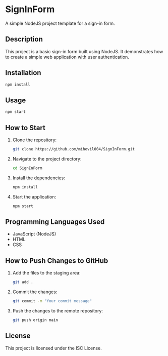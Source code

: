 # SignInForm

A simple NodeJS project template for a sign-in form.

## Description

This project is a basic sign-in form built using NodeJS. It demonstrates how to create a simple web application with user authentication.

## Installation

```bash
npm install
```

## Usage

```bash
npm start
```

## How to Start

1. Clone the repository:
    ```bash
    git clone https://github.com/mihovil004/SignInForm.git
    ```
2. Navigate to the project directory:
    ```bash
    cd SignInForm
    ```
3. Install the dependencies:
    ```bash
    npm install
    ```
4. Start the application:
    ```bash
    npm start
    ```

## Programming Languages Used

- JavaScript (NodeJS)
- HTML
- CSS

## How to Push Changes to GitHub

1. Add the files to the staging area:
    ```bash
    git add .
    ```
2. Commit the changes:
    ```bash
    git commit -m "Your commit message"
    ```
3. Push the changes to the remote repository:
    ```bash
    git push origin main
    ```

## License

This project is licensed under the ISC License.